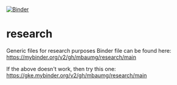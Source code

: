 [![Binder](https://mybinder.org/badge_logo.svg)](https://mybinder.org/v2/gh/mbaumg/research/main)

# research
Generic files for research purposes
Binder file can be found here: https://mybinder.org/v2/gh/mbaumg/research/main

If the above doesn't work, then try this one: https://gke.mybinder.org/v2/gh/mbaumg/research/main
